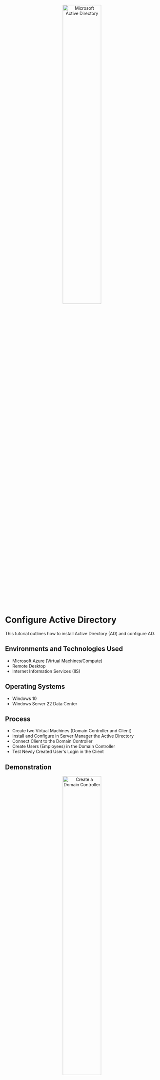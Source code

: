 <p align="center"> 
<img src="https://i.imgur.com/gW9mWz0.png"  height="50%" width="50%" alt="Microsoft Active Directory" /></a>  

</p>

<h1>Configure Active Directory</h1>
This tutorial outlines how to install Active Directory (AD) and configure AD.<br />


<h2>Environments and Technologies Used</h2>

- Microsoft Azure (Virtual Machines/Compute)
- Remote Desktop
- Internet Information Services (IIS)

<h2>Operating Systems </h2>

- Windows 10
- Windows Server 22 Data Center</b> 

<h2> Process </h2>

- Create two Virtual Machines (Domain Controller and Client)
- Install and Configure in Server Manager the Active Directory
- Connect Client to the Domain Controller
- Create Users (Employees) in the Domain Controller 
- Test Newly Created User's Login in the Client

<h2>Demonstration</h2>

<p align="center"> 
<img src="https://i.imgur.com/qTktgXH.png" height="50%" width="50%" alt="Create a Domain Controller"/>
</p>
<p>
In Microsoft Azure, create a Virtual Machine (VM) that will be used as a Domain Controller (DC). For this instance, Windows Server 22 Data Center was selected. Select an appropriate VM size (Standard 2vpcu and 16 Gib Memory). Create and record username and password. Once created in Azure, open DC-1's "Networking," and set the ipconfiguration to Static. 
</p>
<br />

<p align="center"> 
<img src="https://i.imgur.com/0bnhEYP.png" height="50%" width="50%" alt="Create a Client"/>
</p>
<p>
In Microsoft Azure, create a second VM, which will act as the Client. We connected the same Resource Group used by DC-1. Select Windows 10 Pro. Create and record username and password. Check the license agreement box in the corner. In the Network section, select the same network used by DC-1 (DC-1-vnet).
</p>
<br />

<p align="center"> 
<img src="https://i.imgur.com/iBPMiat.png" height="50%" width="50%" alt="Connect to Remote Desktop"/>
</p>
<p>
In Microsoft Azure, collect the DC-1's and Client's ip address. In Microsoft Remote Desktop, add PC with the respective IP Address, then connect. Check connectivity between the two VMs. In the Client VM, pertual ping DC's ip address. 
</p>
<br />

<p align="center">
<img src="https://i.imgur.com/O3pPOou.png" height="50%" width="50%" alt="Disk Sanitization Steps"/>
</p>
<p>
In the DC-1 VM, access wf.msc to change the Firewall settings. In the Inbound Rules, scroll to Protocol. Check that ICMPv4 are Enabled. Refresh the Windows Defender Wall. Afterward, return to Client VM and check the connectivity dispalyed in the perpetual ping.
</p>
<br />
<br />

<p align="center"> 
<img src="https://i.imgur.com/QZ6Nsjw.png" height="50%" width="50%" alt="Install AD"/>
</p>
<p>
In DC-1, access the Server Manager, select "Add Roles and Features." In the section "Server Roles," check the box for "Active Directory Domain Services." Check Add. Click Install. 
</p>
<br />

<p align="center">
<img src="https://i.imgur.com/LkQvtEa.png" height="50%" width="50%" alt="AddRoles"/>
</p>
<p>
Once the initial installation is complete, a yellow triangle will appear by the flag. Click on it. Click on "Promote this server to a domain controller."
</p>
<br />

<p align="center">
<img src="https://i.imgur.com/mwnT8Xb.png" height="50%" width="50%" alt="AddRoles"/>
</p>
<p>
In the Deployment Configuration, check "Add a a new forest." In the empty box next to Root domain name, insert the name of your domain controller. In this case, mydomain.com. Click Next. Insert password when prompted. Click until "Install" is an option, and click on it. The computer will Restart upon complete installation. Log into your DC with your domain name with user name. [Ex. mydomain.com\labuser]
</p>
<br />

<p align="center">
<img src="https://i.imgur.com/Zp3qb7V.png" height="50%" width="50%" alt="AD Users and Computers"/>
</p>
<p align="center"> In the Serevr Manager's Tools, Select "Active Directory Users and Computers."  

</p>
<br />

<p align="center">
<img src="https://i.imgur.com/MYLzLe3.png" height="50%" width="50%" alt="Organizational Units"/>
</p>
<p align="center"> In mydomain.com, add Organizational Units: "_ADMIN" and "_EMPLOYEES".
</p>
<br />

<p align="center">
<img src="https://i.imgur.com/Ni0WXfO.png" height="50%" width="50%" alt="Add Administrator"/>
</p>
<p align="center"> In the _ADMIN folder, add a user. For this instance, Jane Doe with the username of jane_admin will be an administrator.
</p>

<p align="center"> 
<img src="https://i.imgur.com/FHTQ50Y.png" height="50%" width="50%" alt="Add Member of"/>
</p>
<p> In Jane's Properties, go to "Member Of", add "Administrators", and add Jane to this group. (If "Administrators" is not already listed, it can be added to the list of groups.) Sign out of DC. Log back in as: mydomain.com\jane_admin.
</p>
<br />
<br />

<p align="center">
<img src="https://i.imgur.com/6220JMa.png" align="center" height="50%" width="50%" alt="DNS Settings"/>
</p>
<p>
Returning to Azure, select Client VM. In Networking, click to the right of Network Interface. Click "DNS Servers", then Custom. Input DC's private ip address. Save. Restart Client VM in Azure.
</p>
<br />
<br />

<p align="center">
<img src="https://i.imgur.com/pxgSN2m.png" height="30%" width="30%" alt="Rename PC"/> <img src= "https://i.imgur.com/dLdeCms.png" height="30%" width="30%" alt="Rename PC"/><img src= "https://i.imgur.com/I9kBFEC.png" height="30%" width="30%" alt="Rename PC"/>
</p>
<p> Connect and log into Client VM. Click Rename PC. Under the Computer Name tab in the section to rename computer or change its domain or workgroup, click Change. In Member Of (Domain), add "mydomain.com". Add administrator's information created in DC. The computer will restart to update the new name.
</p>
<br />
<br />

<p align="center">
<img src="https://i.imgur.com/nc8iFCX.png" height="50%" width="50%" alt="Remote Desktop"/>
</p>
<p> Log back into DC. In the Server Manager, return to the Active Directory Users and Computers. In mydomain.com, open Computers to see if the Client has been added. If so, add the Organizational Unit: _CLIENTS. Move Client from Computers to _CLIENTS. Log back into Client VM with mydomain.com\jane_admin credential. Go to System. Click Remote Desktop. Allow “domain users” access to remote desktop. 
</p>
<br />
<br />

<p align="center">
<img src="https://i.imgur.com/spODyoM.png" height="45%" width="50%" alt="Generate Users"/><img src="https://i.imgur.com/SkNjcYu.png" height="30%" width="50%" alt="Generate Users"/>
</p>
<p> Switch back to the DC, open up PowerShell_ise as an administrator. Insert a preformatted script to generate employee names with a password. (Employees can be added directly to the AD's mydomain.com's Organizational Unit _EMPLOYEES.)
</p>
<br />
<br />

<p align="center">
<img src="https://i.imgur.com/nSepKpt.png" height="50%" width="50%" alt="Test User Login"/>
</p>
<p> Log into the Client with a generated employee name or one entered directly in the AD. Permissions for each individual or group can be set in DC’s AD. This completes the tutorial on installing and configuring an AD. 
</p>
<br />
<br />
